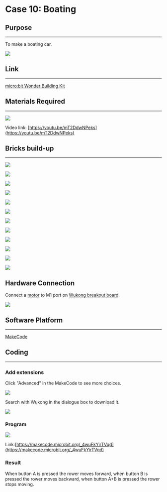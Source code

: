 ﻿# Case 10: Boating 

## Purpose
---
To make a boating car. 
 
![](https://wiki-media-ef.oss-cn-hongkong.aliyuncs.com//images/case-10-01.png)

## Link 
---
[micro:bit Wonder Building Kit](https://www.elecfreaks.com/micro-bit-wonder-building-kit-without-micro-bit-board.html)

## Materials Required
---
![](https://wiki-media-ef.oss-cn-hongkong.aliyuncs.com//images/case-10-02.png)

Video link:
[https://youtu.be/mT2DdwNPeks](https://youtu.be/mT2DdwNPeks)

## Bricks build-up
---


![](https://wiki-media-ef.oss-cn-hongkong.aliyuncs.com//images/step-case-10-01.png)

![](https://wiki-media-ef.oss-cn-hongkong.aliyuncs.com//images/step-case-10-02.png)

![](https://wiki-media-ef.oss-cn-hongkong.aliyuncs.com//images/step-case-10-03.png)

![](https://wiki-media-ef.oss-cn-hongkong.aliyuncs.com//images/step-case-10-04.png)

![](https://wiki-media-ef.oss-cn-hongkong.aliyuncs.com//images/step-case-10-05.png)

![](https://wiki-media-ef.oss-cn-hongkong.aliyuncs.com//images/step-case-10-06.png)

![](https://wiki-media-ef.oss-cn-hongkong.aliyuncs.com//images/step-case-10-07.png)

![](https://wiki-media-ef.oss-cn-hongkong.aliyuncs.com//images/step-case-10-08.png)

![](https://wiki-media-ef.oss-cn-hongkong.aliyuncs.com//images/step-case-10-09.png)

![](https://wiki-media-ef.oss-cn-hongkong.aliyuncs.com//images/step-case-10-10.png)

![](https://wiki-media-ef.oss-cn-hongkong.aliyuncs.com//images/step-case-10-11.png)

![](https://wiki-media-ef.oss-cn-hongkong.aliyuncs.com//images/step-case-10-12.png)

## Hardware Connection

Connect a [motor](https://www.elecfreaks.com/geekservo-motor-2kg-compatible-with-lego.html) to M1 port on [Wukong breakout board](https://www.elecfreaks.com/wukong-board-with-lego-holder-for-micro-bit.html).

![](https://wiki-media-ef.oss-cn-hongkong.aliyuncs.com//images/Wonder-Building-Kit-case-03-06.png)

## Software Platform
---
[MakeCode](https://makecode.microbit.org/)

## Coding
---
### Add extensions
Click "Advanced" in the MakeCode to see more choices.
 
![](https://wiki-media-ef.oss-cn-hongkong.aliyuncs.com//images/case-01-03.png)

Search with Wukong in the dialogue box to download it. 

![](https://wiki-media-ef.oss-cn-hongkong.aliyuncs.com//images/case-01-04.png)





### Program
 
![](https://wiki-media-ef.oss-cn-hongkong.aliyuncs.com//images/case-10-05.png)

Link:[https://makecode.microbit.org/_4wuFkYirTVqd](https://makecode.microbit.org/_4wuFkYirTVqd)

### Result

When button A is pressed the rower moves forward, when button B is pressed the rower moves backward, when button A+B is pressed the rower stops moving.
